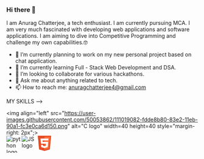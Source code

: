 ### Hi there 👋 
<!--
**anuragnewbie/anuragnewbie** is a ✨ _special_ ✨ repository because its `README.md` (this file) appears on your GitHub profile.

Here are some ideas to get you started: -->

I am Anurag Chatterjee, a tech enthusiast. I am currently pursuing MCA. I am very much fascinated with developing web applications and software applications. 
I am aiming to dive into Competitive Programming and challenge my own capabilities.🤓

- 🔭 I’m currently planning to work on my new personal project based on chat application.
- 🌱 I’m currently learning Full - Stack Web Development and DSA.
- 👯 I’m looking to collaborate for various hackathons.
- 💬 Ask me about anything related to tech.
- 📫 How to reach me: anuragchatterjee4@gmail.com

MY SKILLS --> <br>

<img align="left" src="https://user-images.githubusercontent.com/50053862/111019082-fdde8b80-83e2-11eb-90a1-fc3e0ca6d150.png" alt="C logo" width=40 height=40 style="margin-right: 2px";>         
<img align="left" src="https://user-images.githubusercontent.com/50053862/111019178-89581c80-83e3-11eb-9a94-737566e8b53a.png" alt="python logo" width=40 height=45>
<img align="left" src="https://user-images.githubusercontent.com/50053862/111019579-1f8d4200-83e6-11eb-8374-a54b45b76f93.png" alt="JS logo" width=40 height=40>
<img align="left" src="https://github.com/RishavSinghh/RishavSinghh/raw/main/assets/html.png" alt="html5 logo" width=40 height=40>
